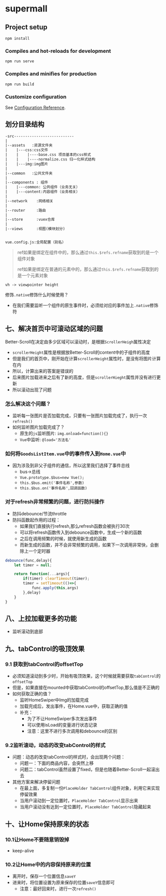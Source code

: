 # supermall

## Project setup
```
npm install
```

### Compiles and hot-reloads for development
```
npm run serve
```

### Compiles and minifies for production
```
npm run build
```

### Customize configuration
See [Configuration Reference](https://cli.vuejs.org/config/).

## 划分目录结构

```txt
-src---------------------------
|
|--assets   :资源文件夹
|    |---css:css文件
|    |    |----base.css 项目基本的css样式
|    |    |----normalize.css 归一化样式结构
|    |---img:img图片
|
|--common   :公共文件夹
|
|--components : 组件
|    |---common: 公共组件（业务无关）
|    |---content:内容组件（业务相关）
|
|--network    :网络相关
|
|--router	  :路由
|
|--store  	  :vuex仓库
|
|--views      :视图(模块划分)


vue.config.js:全局配置（别名）

```

> ref如果是绑定在组件中的，那么通过`this.$refs.refname`获取到的是一个组件对象
>
> ref如果是绑定在普通的元素中的，那么通过`this.$refs.refname`获取到的是一个元素对象

`vh -> viewpointer height`

修饰`.native`修饰什么时候使用？

- 在我们需要监听一个组件的原生事件时，必须给对应的事件加上`.native`修饰符



## 七、解决首页中可滚动区域的问题

Better-Scroll在决定由多少区域可以滚动时，是根据`ScrollerHeigh`属性决定

- `scrollerHeight`属性是根据放Better-Scroll的content中的子组件的高度
- 但是我们的首页中，刚开始在计算`scrollerHeight`属性时，是没有将图片计算在内
- 所以，计算出来的答案是错误的
- 后来图片加载进来之后有了新的高度，但是`scrollerHieght`属性并没有进行更新
- 所以滚动出现了问题

### 怎么解决这个问题？

- 监听每一张图片是否加载完成，只要有一张图片加载完成了，执行一次`refresh()`
- 如何监听图片加载完成了？
  - 原生的`js`监听图片: `img.onload=function(){}`
  - `Vue`中监听: `@load='方法名'`

### 如何将`GoodsListItem.vue`中的事件传入到`Home.vue`中

- 因为涉及到非父子组件的通信，所以这里我们选择了事件总线
  - bus->总线
  - `Vue.prototype.$bus=new Vue();`
  - `this.$bus.emit('事件名称',参数)`
  - `this.$bus.on('事件名称',回调函数)`

### 对于refresh非常频繁的问题，进行防抖操作

- 防抖debounce/节流throttle
- 防抖函数起作用的过程：
  - 如果我们直接执行refresh,那么refresh函数会被执行30次
  - 可以将refresh函数传入到debounce函数中，生成一个新的函数
  - 之后在调用频繁的时候，就使用新生成的函数
  - 而新生成的函数，并不会非常频繁的调用，如果下一次调用非常快，会删除上一个定时器

```js
debounce(func,delay){
    let timer = null;

    return function(...args){
        if(timer) clearTimeout(timer);
        timer = setTimeout(()=>{
            func.apply(this,args)
        },delay)
    }
}
```

## 八、上拉加载更多的功能

- 监听滚动到底部

## 九、tabControl的吸顶效果

### 9.1 获取到tabControl的offsetTop

- 必须知道滚动到多少时，开始有吸顶效果，这个时候就需要获取`tabControl`的`offsetTop`
- 但是，如果直接在mounted中获取tabControl的offsetTop,那么值是不正确的
- 如何获取正确的值？
  - 监听HomeSwiper中Img的加载完成
  - 加载完成后，发出事件，在Home.vue中，获取正确的值
  - 补充：
    - 为了不让HomeSwiper多次发出事件
    - 可以使用isLoad的变量进行状态记录
    - 注意：这里不进行多次调用和debounce的区别

### 9.2监听滚动，动态的改变tabControl的样式

- 问题：动态的改变tabControl的样式时，会出现两个问题：
  - 问题一：下面的商品内容，会突然上移
  - 问题二：tabControl虽然设置了fixed，但是也随着Better-Scroll一起滚出去
- 其他方案来解决停留问题
  - 在最上面，多复制一份`PlaceHolder TabControl`组件对象，利用它来实现停留效果
  - 当用户滚动到一定位置时，`PlaceHolder TabControl`显示出来
  - 当用户滚动没有达到一定位置时，`PlaceHolder TabControl`隐藏起来



## 十、让Home保持原来的状态

### 10.1让Home不要随意销毁掉

- keep-alive

### 10.2让Home中的内容保持原来的位置

- 离开时，保存一个位置信息`saveY`
- 进来时，将位置设置为原来保存的位置`saveY`信息即可
  - 注意：最好回来时，进行一次`refresh()`